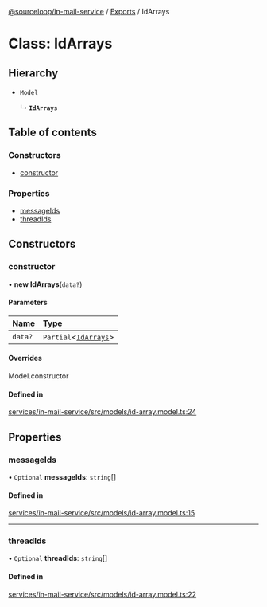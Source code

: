 [@sourceloop/in-mail-service](../README.md) / [Exports](../modules.md) / IdArrays

# Class: IdArrays

## Hierarchy

- `Model`

  ↳ **`IdArrays`**

## Table of contents

### Constructors

- [constructor](IdArrays.md#constructor)

### Properties

- [messageIds](IdArrays.md#messageids)
- [threadIds](IdArrays.md#threadids)

## Constructors

### constructor

• **new IdArrays**(`data?`)

#### Parameters

| Name | Type |
| :------ | :------ |
| `data?` | `Partial`<[`IdArrays`](IdArrays.md)\> |

#### Overrides

Model.constructor

#### Defined in

[services/in-mail-service/src/models/id-array.model.ts:24](https://github.com/sourcefuse/loopback4-microservice-catalog/blob/53060ad88/services/in-mail-service/src/models/id-array.model.ts#L24)

## Properties

### messageIds

• `Optional` **messageIds**: `string`[]

#### Defined in

[services/in-mail-service/src/models/id-array.model.ts:15](https://github.com/sourcefuse/loopback4-microservice-catalog/blob/53060ad88/services/in-mail-service/src/models/id-array.model.ts#L15)

___

### threadIds

• `Optional` **threadIds**: `string`[]

#### Defined in

[services/in-mail-service/src/models/id-array.model.ts:22](https://github.com/sourcefuse/loopback4-microservice-catalog/blob/53060ad88/services/in-mail-service/src/models/id-array.model.ts#L22)
